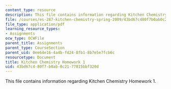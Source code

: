 ```yaml
---
content_type: resource
description: This file contains information regarding Kitchen Chemistry Homework 1.
file: /courses/es-287-kitchen-chemistry-spring-2009/43bd67c480f7b0ab0c2177815bbf320d_MITES_287S09_assn01_Week01.pdf
file_type: application/pdf
learning_resource_types:
- Assignments
ocw_type: OCWFile
parent_title: Assignments
parent_type: CourseSection
parent_uid: 0ee64e16-4a4b-fd24-8fb1-8b7e5e7fcb6c
resourcetype: Document
title: Kitchen Chemistry Homework 1
uid: 43bd67c4-80f7-b0ab-0c21-77815bbf320d
---
```

This file contains information regarding Kitchen Chemistry Homework 1.


